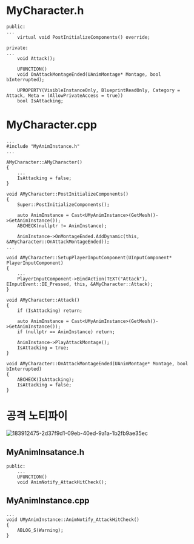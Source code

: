 # MyCharacter.h
```
public:
...
    virtual void PostInitializeComponents() override;
    
private:
...
    void Attack();
    
    UFUNCTION()
    void OnAttackMontageEnded(UAnimMontage* Montage, bool bInterrupted);
    
    UPROPERTY(VisibleInstanceOnly, BlueprintReadOnly, Category = Attack, Meta = (AllowPrivateAccess = true))
    bool IsAttacking;
```
# MyCharacter.cpp
```
...
#include "MyAnimInstance.h"
...

AMyCharacter::AMyCharacter()
{
    ...
    IsAttacking = false;
}

void AMyCharacter::PostInitializeComponents()
{
    Super::PostInitializeComponents();
    
    auto AnimInstance = Cast<UMyAnimInstance>(GetMesh()->GetAnimInstance());
    ABCHECK(nullptr != AnimInstance);
    
    AnimInstance->OnMontageEnded.AddDynamic(this, &AMyCharacter::OnAttackMontageEnded));
...

void AMyCharacter::SetupPlayerInputComponent(UInputComponent* PlayerInputComponent)
{
    ...
    PlayerInputComponent->BindAction(TEXT("Attack"), EInputEvent::IE_Pressed, this, &AMyCharacter::Attack);
}

void AMyCharacter::Attack()
{
    if (IsAttacking) return;
    
    auto AnimInstance = Cast<UMyAnimInstance>(GetMesh()->GetAnimInstance());
    if (nullptr == AnimInstance) return;
    
    AnimInstance->PlayAttackMontage();
    IsAttacking = true;
}

void AMyCharacter::OnAttackMontageEnded(UAnimMontage* Montage, bool bInterrupted)
{
    ABCHECK(IsAttacking);
    IsAttacking = false;
}
``` 
# 공격 노티파이

![183912475-2d37f9d1-09eb-40ed-9a1a-1b2fb9ae35ec](https://user-images.githubusercontent.com/97510008/205428420-0b8814e0-0add-44b4-a6dc-8b8b1224da65.png)

## MyAnimInsatance.h
```
public:
    ...
    UFUNCTION()
    void AnimNotify_AttackHitCheck();
```
## MyAnimInstance.cpp
```
...
void UMyAnimInstance::AnimNotify_AttackHitCheck()
{
    ABLOG_S(Warning);
}
```
